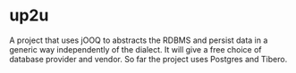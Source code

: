 # up2u

A project that uses jOOQ to abstracts the RDBMS and persist data in a generic way independently of the dialect. 
It will give a free choice of database provider and vendor.
So far the project uses Postgres and Tibero.
